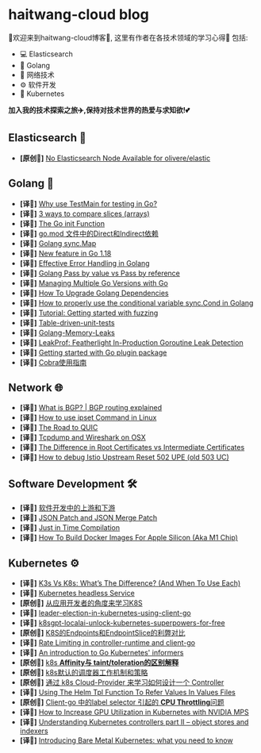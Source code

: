 # haitwang-cloud blog

🌠欢迎来到haitwang-cloud博客🌠,
这里有作者在各技术领域的学习心得🧠
包括:
- 💻 Elasticsearch
- 🌈 Golang
- 📡 网络技术
- ⚙️ 软件开发
- 🤖 Kubernetes
  
**加入我的技术探索之旅✈️,保持对技术世界的热爱与求知欲!💕**
## Elasticsearch 🐘

* **[原创📖]** [No Elasticsearch Node Available for olivere/elastic](./ElasticSearch/olivere/elastic.md)

## Golang 🐹

* **[译📓]** [Why use TestMain for testing in Go?](./Golang/TestMain.md)
* **[译📓]** [3 ways to compare slices (arrays)](./Golang/compare-slice.md)
* **[译📓]** [The Go init Function](./Golang/the-golang-init-func.md)
* **[译📓]** [go.mod 文件中的Direct和Indirect依赖](./Golang/direct-indirect-dependency-module-go.md)
* **[译📓]** [Golang sync.Map](./Golang/Go-sync-Map.md)
* **[译📓]** [New feature in Go 1.18](./Golang/go-version-118-release-new.md)
* **[译📓]** [Effective Error Handling in Golang](./Golang/error-hanlde.md)
* **[译📓]** [Golang Pass by value vs Pass by reference](./Golang/golang-pass-by-value-vs-pass-by-reference.md)
* **[译📓]** [Managing Multiple Go Versions with Go](./Golang/managing-multiple-go-versions-with-go.md)
* **[译📓]** [How To Upgrade Golang Dependencies](./Golang/how-to-upgrade-golang-dependencies.md)
* **[译📓]** [How to properly use the conditional variable sync.Cond in Golang](./Golang/go-sync-cond.md)
* **[译📓]** [Tutorial: Getting started with fuzzing](./Golang/go-fuzz-testing.md)
* **[译📓]** [Table-driven-unit-tests](./Golang/Table-driven-unit-tests.md)
* **[译📓]** [Golang-Memory-Leaks](./Golang/Golang-Memory-Leaks.md)
* **[译📓]** [LeakProf: Featherlight In-Production Goroutine Leak Detection](./Golang/leakprof-featherlight-in-production-goroutine-leak-detection.md)
* **[译📓]** [Getting started with Go plugin package](./Golang/getting-started-with-golang-plugins.md)
* **[译📓]** [Cobra使用指南](./Golang/cobra-user-guide.md)

## Network 🌐

* **[译📓]** [What is BGP? | BGP routing explained](./NetWork/what-is-bgp.md)
* **[译📓]** [How to use ipset Command in Linux](./NetWork/how-to-use-ipset-command-in-linux.md)
* **[译📓]** [The Road to QUIC](./NetWork/the-road-to-quic.md)
* **[译📓]** [Tcpdump and Wireshark on OSX](./NetWork/tcp-dump-in-OSX.md)
* **[译📓]** [The Difference in Root Certificates vs Intermediate Certificates](./NetWork/root-certificates-intermediate.md)
* **[译📓]** [How to debug Istio Upstream Reset 502 UPE (old 503 UC)](./NetWork/how-to-debug-istio-upstream-reset.md)

## Software Development 🛠️
* **[译📓]** [软件开发中的上游和下游](./SoftwareEngineering/Upstream%3Adownstream/upstream-downstream.md)
* **[译📓]** [JSON Patch and JSON Merge Patch](./SoftwareEngineering/json-patch-vs-merge-patch.md)
* **[译📓]** [Just in Time Compilation](./SoftwareEngineering/just-in-time-compilation-explained.md)
* **[译📓]** [How To Build Docker Images For Apple Silicon (Aka M1 Chip)](./SoftwareEngineering/docker-build-on-m1-mac.md)

## Kubernetes ⚙️

* **[译📓]** [K3s Vs K8s: What’s The Difference? (And When To Use Each)](./kubernetes/k8s-vs-k3s.md)
* **[译📓]** [Kubernetes headless Service](./kubernetes/headLess-svc.md)
* **[原创📖]** [从应用开发者的角度来学习K8S](./kubernetes/learning-k8s-by-running-app.md)
* **[译📓]** [leader-election-in-kubernetes-using-client-go](./kubernetes/leader-election-in-kubernetes-using-client-go.md)
* **[译📓]** [k8sgpt-localai-unlock-kubernetes-superpowers-for-free](./kubernetes/k8sgpt-operater.md)
* **[原创📖]** [K8S的Endpoints和EndpointSlice的利弊对比](./kubernetes/k8s-svc-endpoint-slice.md)
* **[译📓]** [Rate Limiting in controller-runtime and client-go](./kubernetes/controller-runtime-client-go-rate-limiting.md)
* **[译📓]** [An introduction to Go Kubernetes' informers](./kubernetes/k8s_informers.md)
* **[原创📖]** [k8s **Affinity与 taint/toleration的区别解释**](./kubernetes/diff-of-Affinity-and-taint.md)
* **[原创📖]** [k8s默认的调度器工作机制和策略](./kubernetes/k8s-schedule-road-path.md)
* **[原创📖]** [通过 k8s Cloud-Provider 来学习如何设计一个 Controller](./kubernetes/k8s-cloud-provider.md)
* **[译📓]** [Using The Helm Tpl Function To Refer Values In Values Files](./kubernetes/using-the-helm-tpl-function-to-refer-values-in-values-files.md)
* **[原创📖]** [Client-go 中的label selector 引起的 **CPU Throttling**问题](./kubernetes/oom-killed-by-client-go-label-select.md)
* **[译📓]** [How to Increase GPU Utilization in Kubernetes with NVIDIA MPS](./kubernetes/how-to-increase-gpu-utilization-in-kubernetes.md)
* **[译📓]** [Understanding Kubernetes controllers part II – object stores and indexers](./kubernetes/object-stores-and-indexers.md)
* **[译📓]** [Introducing Bare Metal Kubernetes: what you need to know](./kubernetes/introducing-bare-metal-kubernetes-what-you-need-to-know.md)